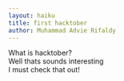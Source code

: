 ```yaml
---
layout: haiku
title: first hacktober
author: Muhammad Advie Rifaldy
---
```

What is hacktober? <br>
Well thats sounds interesting <br>
I must check that out! <br>
